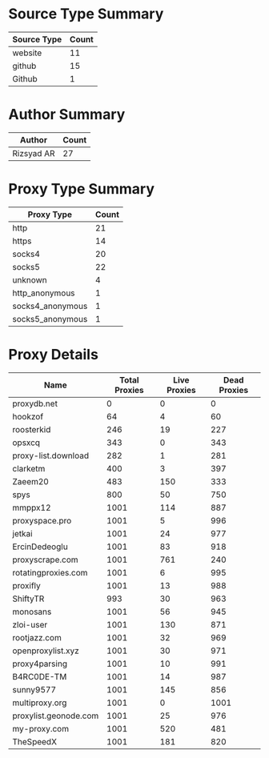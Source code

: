 # Source Type Summary

| Source Type | Count |
|-------------|-------|
| website | 11 |
| github | 15 |
| Github | 1 |


# Author Summary

| Author | Count |
|--------|-------|
| Rizsyad AR | 27 |


# Proxy Type Summary

| Proxy Type | Count |
|------------|-------|
| http | 21 |
| https | 14 |
| socks4 | 20 |
| socks5 | 22 |
| unknown | 4 |
| http_anonymous | 1 |
| socks4_anonymous | 1 |
| socks5_anonymous | 1 |


# Proxy Details

| Name | Total Proxies | Live Proxies | Dead Proxies |
|------|---------------|--------------|---------------|
| proxydb.net | 0 | 0 | 0 |
| hookzof | 64 | 4 | 60 |
| roosterkid | 246 | 19 | 227 |
| opsxcq | 343 | 0 | 343 |
| proxy-list.download | 282 | 1 | 281 |
| clarketm | 400 | 3 | 397 |
| Zaeem20 | 483 | 150 | 333 |
| spys | 800 | 50 | 750 |
| mmppx12 | 1001 | 114 | 887 |
| proxyspace.pro | 1001 | 5 | 996 |
| jetkai | 1001 | 24 | 977 |
| ErcinDedeoglu | 1001 | 83 | 918 |
| proxyscrape.com | 1001 | 761 | 240 |
| rotatingproxies.com | 1001 | 6 | 995 |
| proxifly | 1001 | 13 | 988 |
| ShiftyTR | 993 | 30 | 963 |
| monosans | 1001 | 56 | 945 |
| zloi-user | 1001 | 130 | 871 |
| rootjazz.com | 1001 | 32 | 969 |
| openproxylist.xyz | 1001 | 30 | 971 |
| proxy4parsing | 1001 | 10 | 991 |
| B4RC0DE-TM | 1001 | 14 | 987 |
| sunny9577 | 1001 | 145 | 856 |
| multiproxy.org | 1001 | 0 | 1001 |
| proxylist.geonode.com | 1001 | 25 | 976 |
| my-proxy.com | 1001 | 520 | 481 |
| TheSpeedX | 1001 | 181 | 820 |
